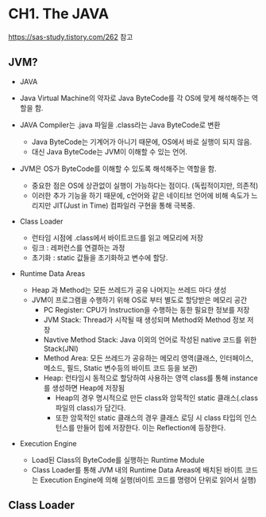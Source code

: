 # CH1. The JAVA
https://sas-study.tistory.com/262
참고


## JVM?
* JAVA 
* Java Virtual Machine의 약자로 Java ByteCode를 각 OS에 맞게 해석해주는 역할을 함.
* JAVA Compiler는 .java 파일을 .class라는 Java ByteCode로 변환
    * Java ByteCode는 기계어가 아니기 때문에, OS에서 바로 실행이 되지 않음.
    * 대신 Java ByteCode는 JVM이 이해할 수 있는 언어.

* JVM은 OS가 ByteCode를 이해할 수 있도록 해석해주는 역할을 함.
    * 중요한 점은 OS에 상관없이 실행이 가능하다는 점이다. (독립적이지만, 의존적)
    * 이러한 추가 기능을 하기 때문에, c언어와 같은 네이티브 언어에 비해 속도가 느리지만 JIT(Just in Time) 컴파일러 구현을 통해 극복중.

* Class Loader
    * 런타임 시점에 .class에서 바이트코드를 읽고 메모리에 저장
    * 링크 : 레퍼런스를 연결하는 과정
    * 초기화 : static 값들을 초기화하고 변수에 할당.

* Runtime Data Areas
    * Heap 과 Method는 모든 쓰레드가 공유 나머지는 쓰레드 마다 생성
    * JVM이 프로그램을 수행하기 위해 OS로 부터 별도로 할당받은 메모리 공간
        * PC Register: CPU가 Instruction을 수행하는 동한 필요한 정보를 저장
        * JVM Stack: Thread가 시작될 때 생성되며 Method와 Method 정보 저장
        * Navtive Method Stack: Java 이외의 언어로 작성된 native 코드를 위한 Stack(JNI)
        * Method Area: 모든 쓰레드가 공유하는 메모리 영역(클래스, 인터페이스, 메소드, 필드, Static 변수등의 바이트 코드 등을 보관)
        * Heap: 런타임시 동적으로 할당하여 사용하는 영역 class를 통해 instance를 생성하면 Heap에 저장됨
            * Heap의 경우 명시적으로 만든 class와 암묵적인 static 클래스(.class 파일의 class)가 담긴다.
            * 또한 암묵적인 static 클래스의 경우 클래스 로딩 시 class 타입의 인스턴스를 만들어 힙에 저장한다. 이는 Reflection에 등장한다.



* Execution Engine
    * Load된 Class의 ByteCode를 실행하는 Runtime Module
    * Class Loader를 통해 JVM 내의 Runtime Data Areas에 배치된 바이트 코드는 Execution Engine에 의해 실행(바이트 코드를 명령어 단위로 읽어서 실행)

## Class Loader
